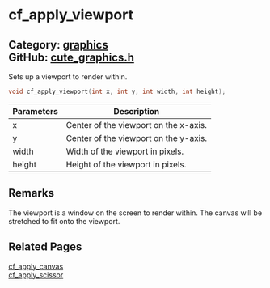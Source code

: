 [](../header.md ':include')

# cf_apply_viewport

Category: [graphics](https://github.com/RandyGaul/cute_framework/blob/master/docs/api_reference?id=graphics)  
GitHub: [cute_graphics.h](https://github.com/RandyGaul/cute_framework/blob/master/include/cute_graphics.h)  
---

Sets up a viewport to render within.

```cpp
void cf_apply_viewport(int x, int y, int width, int height);
```

Parameters | Description
--- | ---
x | Center of the viewport on the x-axis.
y | Center of the viewport on the y-axis.
width | Width of the viewport in pixels.
height | Height of the viewport in pixels.

## Remarks

The viewport is a window on the screen to render within. The canvas will be stretched to fit onto the viewport.

## Related Pages

[cf_apply_canvas](https://github.com/RandyGaul/cute_framework/blob/master/docs/graphics/cf_apply_canvas.md)  
[cf_apply_scissor](https://github.com/RandyGaul/cute_framework/blob/master/docs/graphics/cf_apply_scissor.md)  
